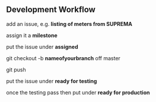 ## Development Workflow

add an issue, e.g. **listing of meters from SUPREMA**  

assign it a **milestone**

put the issue under **assigned**

git checkout -b **nameofyourbranch** off master

git push

put the issue under **ready for testing**

once the testing pass then put under **ready for production**
